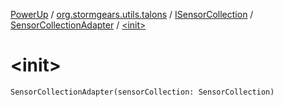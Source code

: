 [PowerUp](../../../index.md) / [org.stormgears.utils.talons](../../index.md) / [ISensorCollection](../index.md) / [SensorCollectionAdapter](index.md) / [&lt;init&gt;](./-init-.md)

# &lt;init&gt;

`SensorCollectionAdapter(sensorCollection: SensorCollection)`